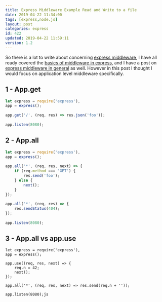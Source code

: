 ```yaml
---
title: Express Middleware Example Read and Write to a file
date: 2019-04-22 11:34:00
tags: [express,node.js]
layout: post
categories: express
id: 422
updated: 2019-04-22 11:59:11
version: 1.2
---
```


So there is a lot to write about concerning [express middleware](https://expressjs.com/en/guide/using-middleware.html), I have all ready covered the [basics of middleware in express](/2019/04/19/express-middleware-basics/), and I have a post on [express middleware in general](/2018/06/25/express-middleware/) as well. However in this post I thought I would focus on application level middleware specifically.

<!-- more -->

## 1 - App.get

```js
let express = require('express'),
app = express();
 
app.get('/', (req, res) => res.json('foo'));
 
app.listen(8080);
```

## 2 - App.all

```js
let express = require('express'),
app = express();
 
app.all('*', (req, res, next) => {
    if (req.method === 'GET') {
        res.send('foo');
    } else {
        next();
    }
});
 
app.all('*', (req, res) => {
    res.sendStatus(404);
});
 
app.listen(8080);
```

## 3 - App.all vs app.use

```
let express = require('express'),
app = express();
 
app.use((req, res, next) => {
    req.n = 42;
    next();
});
 
app.all('*', (req, res, next) => res.send(req.n + ''));
 
app.listen(8080);js
```